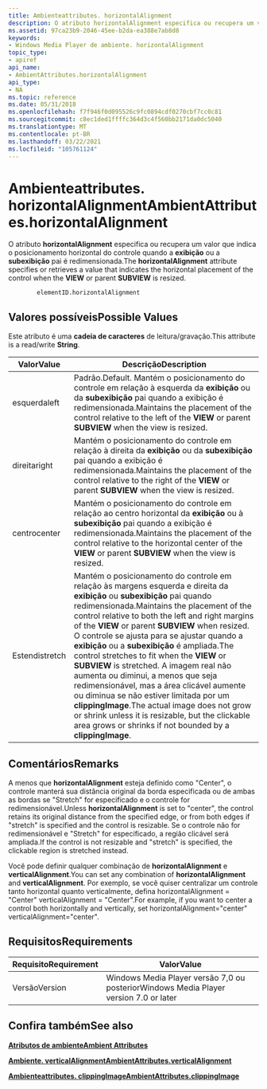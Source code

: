 ```yaml
---
title: Ambienteattributes. horizontalAlignment
description: O atributo horizontalAlignment especifica ou recupera um valor que indica o posicionamento horizontal do controle quando a exibição ou a subexibição pai é redimensionada.
ms.assetid: 97ca23b9-2046-45ee-b2da-ea388e7ab8d8
keywords:
- Windows Media Player de ambiente. horizontalAlignment
topic_type:
- apiref
api_name:
- AmbientAttributes.horizontalAlignment
api_type:
- NA
ms.topic: reference
ms.date: 05/31/2018
ms.openlocfilehash: f7f946f0d095526c9fc0894cdf0270cbf7cc0c81
ms.sourcegitcommit: c8ec1ded1ffffc364d3c4f560bb2171da0dc5040
ms.translationtype: MT
ms.contentlocale: pt-BR
ms.lasthandoff: 03/22/2021
ms.locfileid: "105761124"
---
```

# <a name="ambientattributeshorizontalalignment"></a><span data-ttu-id="1767a-104">Ambienteattributes. horizontalAlignment</span><span class="sxs-lookup"><span data-stu-id="1767a-104">AmbientAttributes.horizontalAlignment</span></span>

<span data-ttu-id="1767a-105">O atributo **horizontalAlignment** especifica ou recupera um valor que indica o posicionamento horizontal do controle quando a **exibição** ou a **subexibição** pai é redimensionada.</span><span class="sxs-lookup"><span data-stu-id="1767a-105">The **horizontalAlignment** attribute specifies or retrieves a value that indicates the horizontal placement of the control when the **VIEW** or parent **SUBVIEW** is resized.</span></span>

``` syntax
        elementID.horizontalAlignment
```

## <a name="possible-values"></a><span data-ttu-id="1767a-106">Valores possíveis</span><span class="sxs-lookup"><span data-stu-id="1767a-106">Possible Values</span></span>

<span data-ttu-id="1767a-107">Este atributo é uma **cadeia de caracteres** de leitura/gravação.</span><span class="sxs-lookup"><span data-stu-id="1767a-107">This attribute is a read/write **String**.</span></span>



| <span data-ttu-id="1767a-108">Valor</span><span class="sxs-lookup"><span data-stu-id="1767a-108">Value</span></span>   | <span data-ttu-id="1767a-109">Descrição</span><span class="sxs-lookup"><span data-stu-id="1767a-109">Description</span></span>                                                                                                                                                                                                                                                                                                                                                        |
|---------|--------------------------------------------------------------------------------------------------------------------------------------------------------------------------------------------------------------------------------------------------------------------------------------------------------------------------------------------------------------------|
| <span data-ttu-id="1767a-110">esquerda</span><span class="sxs-lookup"><span data-stu-id="1767a-110">left</span></span>    | <span data-ttu-id="1767a-111">Padrão.</span><span class="sxs-lookup"><span data-stu-id="1767a-111">Default.</span></span> <span data-ttu-id="1767a-112">Mantém o posicionamento do controle em relação à esquerda da **exibição** ou da **subexibição** pai quando a exibição é redimensionada.</span><span class="sxs-lookup"><span data-stu-id="1767a-112">Maintains the placement of the control relative to the left of the **VIEW** or parent **SUBVIEW** when the view is resized.</span></span>                                                                                                                                                                                                                               |
| <span data-ttu-id="1767a-113">direita</span><span class="sxs-lookup"><span data-stu-id="1767a-113">right</span></span>   | <span data-ttu-id="1767a-114">Mantém o posicionamento do controle em relação à direita da **exibição** ou da **subexibição** pai quando a exibição é redimensionada.</span><span class="sxs-lookup"><span data-stu-id="1767a-114">Maintains the placement of the control relative to the right of the **VIEW** or parent **SUBVIEW** when the view is resized.</span></span>                                                                                                                                                                                                                                       |
| <span data-ttu-id="1767a-115">centro</span><span class="sxs-lookup"><span data-stu-id="1767a-115">center</span></span>  | <span data-ttu-id="1767a-116">Mantém o posicionamento do controle em relação ao centro horizontal da **exibição** ou à **subexibição** pai quando a exibição é redimensionada.</span><span class="sxs-lookup"><span data-stu-id="1767a-116">Maintains the placement of the control relative to the horizontal center of the **VIEW** or parent **SUBVIEW** when the view is resized.</span></span>                                                                                                                                                                                                                           |
| <span data-ttu-id="1767a-117">Estendi</span><span class="sxs-lookup"><span data-stu-id="1767a-117">stretch</span></span> | <span data-ttu-id="1767a-118">Mantém o posicionamento do controle em relação às margens esquerda e direita da **exibição** ou **subexibição** pai quando redimensionada.</span><span class="sxs-lookup"><span data-stu-id="1767a-118">Maintains the placement of the control relative to both the left and right margins of the **VIEW** or parent **SUBVIEW** when resized.</span></span> <span data-ttu-id="1767a-119">O controle se ajusta para se ajustar quando a **exibição** ou a **subexibição** é ampliada.</span><span class="sxs-lookup"><span data-stu-id="1767a-119">The control stretches to fit when the **VIEW** or **SUBVIEW** is stretched.</span></span> <span data-ttu-id="1767a-120">A imagem real não aumenta ou diminui, a menos que seja redimensionável, mas a área clicável aumente ou diminua se não estiver limitada por um **clippingImage**.</span><span class="sxs-lookup"><span data-stu-id="1767a-120">The actual image does not grow or shrink unless it is resizable, but the clickable area grows or shrinks if not bounded by a **clippingImage**.</span></span> |



 

## <a name="remarks"></a><span data-ttu-id="1767a-121">Comentários</span><span class="sxs-lookup"><span data-stu-id="1767a-121">Remarks</span></span>

<span data-ttu-id="1767a-122">A menos que **horizontalAlignment** esteja definido como "Center", o controle manterá sua distância original da borda especificada ou de ambas as bordas se "Stretch" for especificado e o controle for redimensionável.</span><span class="sxs-lookup"><span data-stu-id="1767a-122">Unless **horizontalAlignment** is set to "center", the control retains its original distance from the specified edge, or from both edges if "stretch" is specified and the control is resizable.</span></span> <span data-ttu-id="1767a-123">Se o controle não for redimensionável e "Stretch" for especificado, a região clicável será ampliada.</span><span class="sxs-lookup"><span data-stu-id="1767a-123">If the control is not resizable and "stretch" is specified, the clickable region is stretched instead.</span></span>

<span data-ttu-id="1767a-124">Você pode definir qualquer combinação de **horizontalAlignment** e **verticalAlignment**.</span><span class="sxs-lookup"><span data-stu-id="1767a-124">You can set any combination of **horizontalAlignment** and **verticalAlignment**.</span></span> <span data-ttu-id="1767a-125">Por exemplo, se você quiser centralizar um controle tanto horizontal quanto verticalmente, defina horizontalAlignment = "Center" verticalAlignment = "Center".</span><span class="sxs-lookup"><span data-stu-id="1767a-125">For example, if you want to center a control both horizontally and vertically, set horizontalAlignment="center" verticalAlignment="center".</span></span>

## <a name="requirements"></a><span data-ttu-id="1767a-126">Requisitos</span><span class="sxs-lookup"><span data-stu-id="1767a-126">Requirements</span></span>



| <span data-ttu-id="1767a-127">Requisito</span><span class="sxs-lookup"><span data-stu-id="1767a-127">Requirement</span></span> | <span data-ttu-id="1767a-128">Valor</span><span class="sxs-lookup"><span data-stu-id="1767a-128">Value</span></span> |
|--------------------|------------------------------------------------------|
| <span data-ttu-id="1767a-129">Versão</span><span class="sxs-lookup"><span data-stu-id="1767a-129">Version</span></span><br/> | <span data-ttu-id="1767a-130">Windows Media Player versão 7,0 ou posterior</span><span class="sxs-lookup"><span data-stu-id="1767a-130">Windows Media Player version 7.0 or later</span></span><br/> |



## <a name="see-also"></a><span data-ttu-id="1767a-131">Confira também</span><span class="sxs-lookup"><span data-stu-id="1767a-131">See also</span></span>

<dl> <dt>

[<span data-ttu-id="1767a-132">**Atributos de ambiente**</span><span class="sxs-lookup"><span data-stu-id="1767a-132">**Ambient Attributes**</span></span>](ambient-attributes.md)
</dt> <dt>

[<span data-ttu-id="1767a-133">**Ambiente. verticalAlignment**</span><span class="sxs-lookup"><span data-stu-id="1767a-133">**AmbientAttributes.verticalAlignment**</span></span>](ambientattributes-verticalalignment.md)
</dt> <dt>

[<span data-ttu-id="1767a-134">**Ambienteattributes. clippingImage**</span><span class="sxs-lookup"><span data-stu-id="1767a-134">**AmbientAttributes.clippingImage**</span></span>](ambientattributes-clippingimage.md)
</dt> </dl>

 

 





